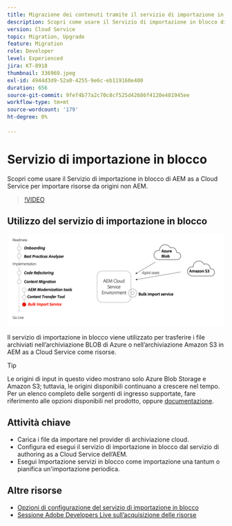 ```yaml
---
title: Migrazione dei contenuti tramite il servizio di importazione in blocco
description: Scopri come usare il Servizio di importazione in blocco di AEM as a Cloud Service per importare risorse da origini non AEM.
version: Cloud Service
topic: Migration, Upgrade
feature: Migration
role: Developer
level: Experienced
jira: KT-8918
thumbnail: 336969.jpeg
exl-id: 4944d3d9-52a0-4255-9e6c-eb119160e400
duration: 656
source-git-commit: 9fef4b77a2c70c8cf525d42686f4120e481945ee
workflow-type: tm+mt
source-wordcount: '179'
ht-degree: 0%

---
```


# Servizio di importazione in blocco

Scopri come usare il Servizio di importazione in blocco di AEM as a Cloud Service per importare risorse da origini non AEM.



>[!VIDEO](https://video.tv.adobe.com/v/336969?quality=12&learn=on)

## Utilizzo del servizio di importazione in blocco

![Ciclo di vita del servizio di importazione in blocco](../assets/bulk-import-service.png)

Il servizio di importazione in blocco viene utilizzato per trasferire i file archiviati nell’archiviazione BLOB di Azure o nell’archiviazione Amazon S3 in AEM as a Cloud Service come risorse.

>[!TIP]
>
> Le origini di input in questo video mostrano solo Azure Blob Storage e Amazon S3; tuttavia, le origini disponibili continuano a crescere nel tempo. Per un elenco completo delle sorgenti di ingresso supportate, fare riferimento alle opzioni disponibili nel prodotto, oppure [documentazione](https://experienceleague.adobe.com/docs/experience-manager-cloud-service/content/assets/manage/add-assets.html#bulk-upload).

## Attività chiave

+ Carica i file da importare nel provider di archiviazione cloud.
+ Configura ed esegui il servizio di importazione in blocco dal servizio di authoring as a Cloud Service dell’AEM.
+ Esegui Importazione servizi in blocco come importazione una tantum o pianifica un&#39;importazione periodica.

## Altre risorse

+ [Opzioni di configurazione del servizio di importazione in blocco](https://experienceleague.adobe.com/docs/experience-manager-cloud-service/content/assets/manage/add-assets.html#configure-bulk-ingestor-tool)
+ [Sessione Adobe Developers Live sull’acquisizione delle risorse](https://experienceleague.adobe.com/docs/adobe-developers-live-events/events/2021/feb2021/asset-bulk-ingestion.html)

